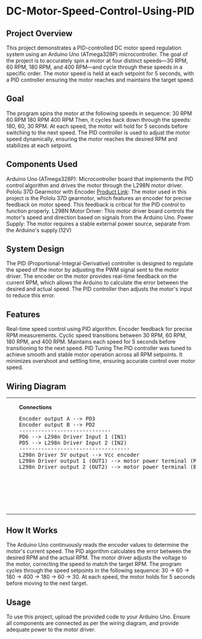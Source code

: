 # DC-Motor-Speed-Control-Using-PID

## Project Overview

This project demonstrates a PID-controlled DC motor speed regulation system using an Arduino Uno (ATmega328P) microcontroller. The goal of the project is to accurately spin a motor at four distinct speeds—30 RPM, 60 RPM, 180 RPM, and 400 RPM—and cycle through these speeds in a specific order. The motor speed is held at each setpoint for 5 seconds, with a PID controller ensuring the motor reaches and maintains the target speed.

## Goal

The program spins the motor at the following speeds in sequence:
30 RPM
60 RPM
180 RPM
400 RPM
Then, it cycles back down through the speeds: 180, 60, 30 RPM.
At each speed, the motor will hold for 5 seconds before switching to the next speed. The PID controller is used to adjust the motor speed dynamically, ensuring the motor reaches the desired RPM and stabilizes at each setpoint.

## Components Used
Arduino Uno (ATmega328P): Microcontroller board that implements the PID control algorithm and drives the motor through the L298N motor driver.
Pololu 37D Gearmotor with Encoder [Product Link](https://www.pololu.com/product/1442): The motor used in this project is the Pololu 37D gearmotor, which features an encoder for precise feedback on motor speed. This feedback is critical for the PID control to function properly.
L298N Motor Driver: This motor driver board controls the motor's speed and direction based on signals from the Arduino Uno.
Power Supply: The motor requires a stable external power source, separate from the Arduino's supply.(12V)

## System Design
The PID (Proportional-Integral-Derivative) controller is designed to regulate the speed of the motor by adjusting the PWM signal sent to the motor driver. The encoder on the motor provides real-time feedback on the current RPM, which allows the Arduino to calculate the error between the desired and actual speed. The PID controller then adjusts the motor's input to reduce this error.

## Features
Real-time speed control using PID algorithm.
Encoder feedback for precise RPM measurements.
Cyclic speed transitions between 30 RPM, 60 RPM, 180 RPM, and 400 RPM.
Maintains each speed for 5 seconds before transitioning to the next speed.
PID Tuning
The PID controller was tuned to achieve smooth and stable motor operation across all RPM setpoints. It minimizes overshoot and settling time, ensuring accurate control over motor speed.

## Wiring Diagram
<table>
  <tr>
    <td>
      <img src="wiring_diagram.jpg" alt="Wiring Diagram" width="400" height="300" />
    </td>
    <td style="vertical-align: top; padding-left: 20px;">
      <p><strong>Connections</strong></p>
      <pre>
Encoder output A --> PD3     
Encoder output B --> PD2  
-----------------------------
PD6 --> L298n Driver Input 1 (IN1)
PD5 --> L298n Driver Input 2 (IN2)
-----------------------------------
L298n Driver 5V output --> Vcc encoder
L298n Driver output 1 (OUT1) --> motor power terminal (RED)
L298n Driver output 2 (OUT2) --> motor power terminal (BLACK)
      </pre>
    </td>
  </tr>
</table>

## How It Works
The Arduino Uno continuously reads the encoder values to determine the motor's current speed.
The PID algorithm calculates the error between the desired RPM and the actual RPM.
The motor driver adjusts the voltage to the motor, correcting the speed to match the target RPM.
The program cycles through the speed setpoints in the following sequence: 30 → 60 → 180 → 400 → 180 → 60 → 30.
At each speed, the motor holds for 5 seconds before moving to the next target.

##  Usage
To use this project, upload the provided code to your Arduino Uno. Ensure all components are connected as per the wiring diagram, and provide adequate power to the motor driver.


